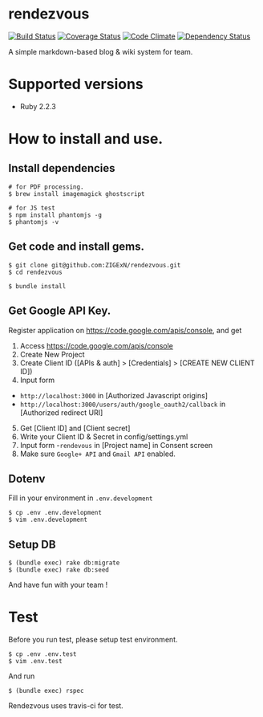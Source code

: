 rendezvous
==========

[![Build Status](https://travis-ci.org/ZIGExN/rendezvous.png)](https://travis-ci.org/ZIGExN/rendezvous)
[![Coverage Status](https://coveralls.io/repos/ZIGExN/rendezvous/badge.png)](https://coveralls.io/r/ZIGExN/rendezvous)
[![Code Climate](https://codeclimate.com/github/ZIGExN/rendezvous.png)](https://codeclimate.com/github/ZIGExN/rendezvous)
[![Dependency Status](https://gemnasium.com/ZIGExN/rendezvous.png)](https://gemnasium.com/ZIGExN/rendezvous)

A simple markdown-based blog & wiki system for team.


# Supported versions

- Ruby 2.2.3

# How to install and use.

## Install dependencies

```
# for PDF processing.
$ brew install imagemagick ghostscript

# for JS test
$ npm install phantomjs -g
$ phantomjs -v
```


## Get code and install gems.

```
$ git clone git@github.com:ZIGExN/rendezvous.git
$ cd rendezvous

$ bundle install
```

## Get Google API Key.

Register application on https://code.google.com/apis/console,
and get

1. Access https://code.google.com/apis/console
2. Create New Project
3. Create Client ID ([APIs & auth] > [Credentials] > [CREATE NEW CLIENT ID])
4. Input form
  - `http://localhost:3000` in [Authorized Javascript origins]
  - `http://localhost:3000/users/auth/google_oauth2/callback` in [Authorized redirect URI]
5. Get [Client ID] and [Client secret]
6. Write your Client ID & Secret in config/settings.yml
7. Input form
  -`rendevous` in [Project name] in Consent screen
8. Make sure `Google+ API` and `Gmail API` enabled.


## Dotenv

Fill in your environment in `.env.development`

```
$ cp .env .env.development
$ vim .env.development
```

## Setup DB

```
$ (bundle exec) rake db:migrate
$ (bundle exec) rake db:seed
```

And have fun with your team !


# Test

Before you run test, please setup test environment.

```
$ cp .env .env.test
$ vim .env.test
```

And run

```
$ (bundle exec) rspec
```


Rendezvous uses travis-ci for test.

